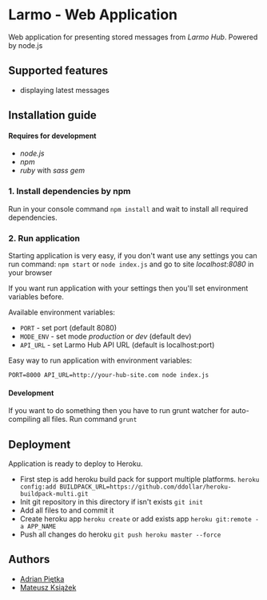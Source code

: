 # Larmo - Web Application

Web application for presenting stored messages from *Larmo Hub*. Powered by node.js

## Supported features

* displaying latest messages

## Installation guide

#### Requires for development
- *node.js*
- *npm*
- *ruby* with *sass gem*

### 1. Install dependencies by npm
Run in your console command ```npm install``` and wait to install all required dependencies.

### 2. Run application
Starting application is very easy, if you don't want use any settings you can run command: ```npm start``` or ```node index.js``` 
and go to site *localhost:8080* in your browser

If you want run application with your settings then you'll set environment variables before.

Available environment variables:

- ```PORT``` - set port (default 8080)
- ```MODE_ENV``` - set mode *production* or *dev* (default dev)
- ```API_URL``` - set Larmo Hub API URL (default is localhost:port)

Easy way to run application with environment variables:

```PORT=8000 API_URL=http://your-hub-site.com node index.js```

#### Development
If you want to do something then you have to run grunt watcher for auto-compiling all files. Run command ```grunt```

## Deployment
Application is ready to deploy to Heroku. 

- First step is add heroku build pack for support multiple platforms.
```heroku config:add BUILDPACK_URL=https://github.com/ddollar/heroku-buildpack-multi.git```
- Init git repository in this directory if isn't exists ```git init```
- Add all files to and commit it
- Create heroku app ```heroku create``` or add exists app ```heroku git:remote -a APP_NAME```
- Push all changes do heroku ```git push heroku master --force```

## Authors

* [Adrian Piętka](mailto:apietka@future-processing.com)
* [Mateusz Książek](mailto:mksiazek@future-processing.com)